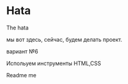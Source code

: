 # Hata
The hata

мы вот здесь, сейчас, будем делать проект. 

вариант №6 

Испольуем инструменты HTML,CSS

Readme me
